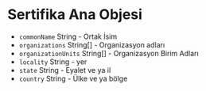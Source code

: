 # Sertifika Ana Objesi

* `commonName` String - Ortak İsim
* `organizations` String[] - Organizasyon adları
* `organizationUnits` String[] - Organizasyon Birim Adları
* `locality` String - yer
* `state` String - Eyalet ve ya il
* `country` String - Ülke ve ya bölge